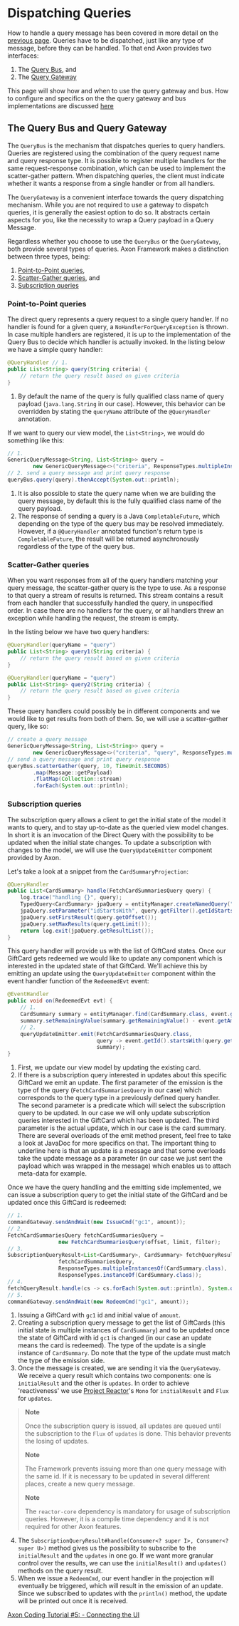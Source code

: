 # Dispatching Queries

How to handle a query message has been covered in more detail on the [previous page](handling-queries.md). 
Queries have to be dispatched, just like any type of message, before they can be handled.
To that end Axon provides two interfaces:

1. The [Query Bus](dispatching-queries.md#the-query-bus-and-query-gateway), and
2. The [Query Gateway](dispatching-queries.md#the-query-bus-and-query-gateway)

This page will show how and when to use the query gateway and bus.
How to configure and specifics on the the query gateway and bus implementations are discussed
 [here](../../configuring-infrastructure-components/query-processing/query-processing.md)

## The Query Bus and Query Gateway 

The `QueryBus` is the mechanism that dispatches queries to query handlers. 
Queries are registered using the combination of the query request name and query response type. 
It is possible to register multiple handlers for the same request-response combination,
which can be used to implement the scatter-gather pattern. 
When dispatching queries, the client must indicate whether it wants a response from a single handler or from all handlers.

The `QueryGateway` is a convenient interface towards the query dispatching mechanism. 
While you are not required to use a gateway to dispatch queries, it is generally the easiest option to do so.
It abstracts certain aspects for you, like the necessity to wrap a Query payload in a Query Message. 

Regardless whether you choose to use the `QueryBus` or the `QueryGateway`, both provide several types of queries.
Axon Framework makes a distinction between three types, being:

1. [Point-to-Point queries](dispatching-queries.md#point-to-point-queries),
2. [Scatter-Gather queries](dispatching-queries.md#scatter-gather-queries), and
3. [Subscription queries](dispatching-queries.md#subscription-queries)

### Point-to-Point queries

The direct query represents a query request to a single query handler. 
If no handler is found for a given query, a `NoHandlerForQueryException` is thrown. 
In case multiple handlers are registered,
 it is up to the implementation of the Query Bus to decide which handler is actually invoked. 
In the listing below we have a simple query handler:

```java
@QueryHandler // 1.
public List<String> query(String criteria) {
    // return the query result based on given criteria
}
```

1. By default the name of the query is fully qualified class name of query payload \(`java.lang.String` in our case\). 
However, this behavior can be overridden by stating the `queryName` attribute of the `@QueryHandler` annotation.

If we want to query our view model, the `List<String>`, we would do something like this:

```java
// 1.
GenericQueryMessage<String, List<String>> query =
        new GenericQueryMessage<>("criteria", ResponseTypes.multipleInstancesOf(String.class));
// 2. send a query message and print query response
queryBus.query(query).thenAccept(System.out::println);
```

1. It is also possible to state the query name when we are building the query message,
 by default this is the fully qualified class name of the query payload.
2. The response of sending a query is a Java `CompletableFuture`,
 which depending on the type of the query bus may be resolved immediately. 
However, if a `@QueryHandler` annotated function's return type is `CompletableFuture`,
 the result will be returned asynchronously regardless of the type of the query bus.

### Scatter-Gather queries

When you want responses from all of the query handlers matching your query message,
 the scatter-gather query is the type to use. 
As a response to that query a stream of results is returned. 
This stream contains a result from each handler that successfully handled the query, in unspecified order. 
In case there are no handlers for the query,
 or all handlers threw an exception while handling the request, the stream is empty.

In the listing below we have two query handlers:

```java
@QueryHandler(queryName = "query")
public List<String> query1(String criteria) {
    // return the query result based on given criteria
}
```

```java
@QueryHandler(queryName = "query")
public List<String> query2(String criteria) {
    // return the query result based on given criteria
}
```

These query handlers could possibly be in different components and we would like to get results from both of them. 
So, we will use a scatter-gather query, like so:

```java
// create a query message
GenericQueryMessage<String, List<String>> query =
        new GenericQueryMessage<>("criteria", "query", ResponseTypes.multipleInstancesOf(String.class));
// send a query message and print query response
queryBus.scatterGather(query, 10, TimeUnit.SECONDS)
        .map(Message::getPayload)
        .flatMap(Collection::stream)
        .forEach(System.out::println);
```

### Subscription queries

The subscription query allows a client to get the initial state of the model it wants to query,
 and to stay up-to-date as the queried view model changes. 
In short it is an invocation of the Direct Query with the possibility to be updated when the initial state changes. 
To update a subscription with changes to the model, we will use the `QueryUpdateEmitter` component provided by Axon.

Let's take a look at a snippet from the `CardSummaryProjection`:

```java
@QueryHandler
public List<CardSummary> handle(FetchCardSummariesQuery query) {
    log.trace("handling {}", query);
    TypedQuery<CardSummary> jpaQuery = entityManager.createNamedQuery("CardSummary.fetch", CardSummary.class);
    jpaQuery.setParameter("idStartsWith", query.getFilter().getIdStartsWith());
    jpaQuery.setFirstResult(query.getOffset());
    jpaQuery.setMaxResults(query.getLimit());
    return log.exit(jpaQuery.getResultList());
}
```

This query handler will provide us with the list of GiftCard states. 
Once our GiftCard gets redeemed we would like to update any component which is interested in the updated state of that GiftCard. 
We'll achieve this by emitting an update using the `QueryUpdateEmitter` component within the event handler function
 of the `RedeemedEvt` event:

```java
@EventHandler
public void on(RedeemedEvt evt) {
    // 1.
    CardSummary summary = entityManager.find(CardSummary.class, event.getId());
    summary.setRemainingValue(summary.getRemainingValue() - event.getAmount());
    // 2.
    queryUpdateEmitter.emit(FetchCardSummariesQuery.class,
                            query -> event.getId().startsWith(query.getFilter().getIdStartsWith()),
                            summary);
}
```

1. First, we update our view model by updating the existing card.
2. If there is a subscription query interested in updates about this specific GiftCard we emit an update. 
The first parameter of the emission is the type of the query \(`FetchCardSummariesQuery` in our case\)
 which corresponds to the query type in a previously defined query handler. 
The second parameter is a predicate which will select the subscription query to be updated. 
In our case we will only update subscription queries interested in the GiftCard which has been updated. 
The third parameter is the actual update, which in our case is the card summary. 
There are several overloads of the emit method present, feel free to take a look at JavaDoc for more specifics on that. 
The important thing to underline here is that an update is a message and that some overloads take
 the update message as a parameter \(in our case we just sent the payload which was wrapped in the message\) 
 which enables us to attach meta-data for example.

Once we have the query handling and the emitting side implemented, 
 we can issue a subscription query to get the initial state of the GiftCard and be updated once this GiftCard is redeemed:

```java
// 1.
commandGateway.sendAndWait(new IssueCmd("gc1", amount)); 
// 2.
FetchCardSummariesQuery fetchCardSummariesQuery =
                new FetchCardSummariesQuery(offset, limit, filter);
// 3.
SubscriptionQueryResult<List<CardSummary>, CardSummary> fetchQueryResult = queryGateway.subscriptionQuery(
                fetchCardSummariesQuery,
                ResponseTypes.multipleInstancesOf(CardSummary.class),
                ResponseTypes.instanceOf(CardSummary.class));
// 4.
fetchQueryResult.handle(cs -> cs.forEach(System.out::println), System.out::println);
// 5.
commandGateway.sendAndWait(new RedeemCmd("gc1", amount));
```

1. Issuing a GiftCard with `gc1` id and initial value of `amount`.
2. Creating a subscription query message to get the list of GiftCards
 \(this initial state is multiple instances of `CardSummary`\) 
 and to be updated once the state of GiftCard with id `gc1` is changed \(in our case an update means the card is redeemed\). 
The type of the update is a single instance of `CardSummary`. 
Do note that the type of the update must match the type of the emission side.
3. Once the message is created, we are sending it via the `QueryGateway`. 
We receive a query result which contains two components: one is `initialResult` and the other is `updates`. 
In order to achieve 'reactiveness' we use [Project Reactor](https://projectreactor.io/)'s `Mono` for `initialResult`
 and `Flux` for `updates`.

> **Note** 
>
> Once the subscription query is issued, all updates are queued until the subscription to the `Flux` of `updates` is done. 
> This behavior prevents the losing of updates.
>
> **Note**
> 
> The Framework prevents issuing more than one query message with the same id. 
> If it is necessary to be updated in several different places, create a new query message.
>
> **Note** 
>
> The `reactor-core` dependency is mandatory for usage of subscription queries. 
> However, it is a compile time dependency and it is not required for other Axon features.

4. The `SubscriptionQueryResult#handle(Consumer<? super I>, Consumer<? super U>)`
 method gives us the possibility to subscribe to the `initialResult` and the `updates` in one go. 
If we want more granular control over the results, we can use the `initialResult()` and `updates()` methods on the query result.
5. When we issue a `RedeemCmd`, our event handler in the projection will eventually be triggered,
 which will result in the emission of an update. 
Since we subscribed to updates with the `println()` method, the update will be printed out once it is received.

[Axon Coding Tutorial #5: - Connecting the UI](https://youtu.be/lxonQnu1txQ)
